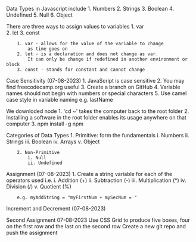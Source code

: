  Data Types in Javascript include 
        1. Numbers 
        2. Strings
        3. Boolean
        4. Undefined
        5. Null
        6. Object

There are three ways to assign values to variables
        1. var    
        2. let
        3. const

        1. var - allows for the value of the variable to change 
            as time goes on
        2. let - is a declaration and does not change as var.
            It can only be change if redefined in another environment or block
        3. const - stands for constant and cannot change

Case Sensitivity (07-08-2023) 
        1. JavaScript is case sensitive
        2. You may find freecodecamp.org useful
        3. Create a branch on GitHub
        4. Variable names should not begin with numbers or special characters
        5. Use camel case style in variable naming e.g. lastName

We downloded node 
        1. 'cd ~' takes the computer back to the root folder
        2. Installing a software in the root folder enables its usage anywhere on that computer
        3. npm install -g npm

Categories of Data Types
        1. Primitive: form the fundamentals
            i. Numbers
            ii. Strings
            iii. Boolean
            iv. Arrays
            v. Object

        2. Non-Primitive
            i. Null 
            ii. Undefined


Assignment (07-08-2023) 
        1. Create a string variable for each of the operators used i.e.
            i. Addition (+)
            ii. Subtraction (-)
            iii. Multiplication (*)
            iv. Division (/)
            v. Quotient (%)

        e.g. myAddString = "myFirstNum + mySecNum = "


Increment and Decrement (07-08-2023)

Second Assignment 07-08-2023 
        Use CSS Grid to produce five boxes, four on the first row 
        and the last on the second row
        Create a new git repo and push the assignment